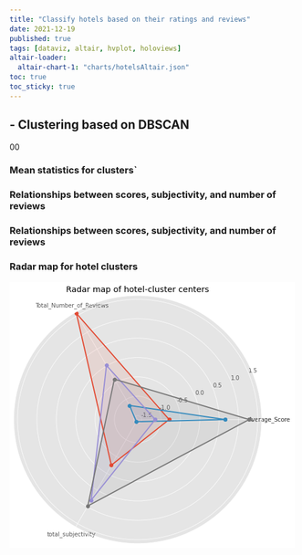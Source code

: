 ```yaml
---
title: "Classify hotels based on their ratings and reviews"
date: 2021-12-19
published: true
tags: [dataviz, altair, hvplot, holoviews]
altair-loader:
  altair-chart-1: "charts/hotelsAltair.json"
toc: true
toc_sticky: true
---
```


## - Clustering based on DBSCAN
00
### Mean statistics for clusters`

### Relationships between scores, subjectivity, and number of reviews


<div id="altair-chart-1"></div>



### Relationships between scores, subjectivity, and number of reviews



<div id="altair-chart-2"></div>

### **Radar map for hotel clusters**

![](https://github.com/keeea/Hotel_Review_Analysis/blob/main/assets/images/hotel.png?raw=true)
